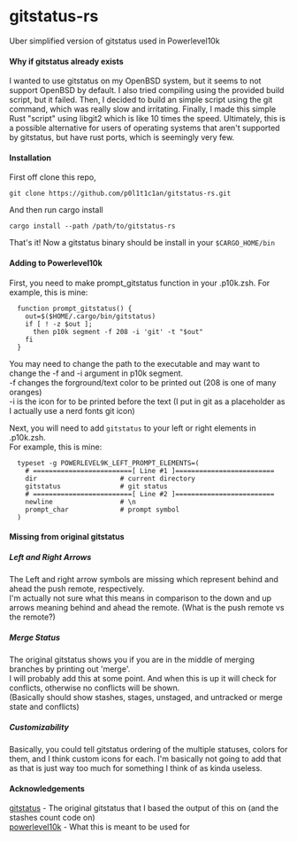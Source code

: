 # gitstatus-rs
Uber simplified version of gitstatus used in Powerlevel10k

#### Why if gitstatus already exists
I wanted to use gitstatus on my OpenBSD system, but it seems to not support OpenBSD by default. 
I also tried compiling using the provided build script, but it failed. Then, I decided to build an
simple script using the git command, which was really slow and irritating.
Finally, I made this simple Rust "script" using libgit2 which is like 10 times the speed.
Ultimately, this is a possible alternative for users of operating systems that aren't supported 
by gitstatus, but have rust ports, which is seemingly very few. 

#### Installation
First off clone this repo,  
```
git clone https://github.com/p0l1t1c1an/gitstatus-rs.git
```
And then run cargo install
```
cargo install --path /path/to/gitstatus-rs
```

That's it!
Now a gitstatus binary should be install in your `$CARGO_HOME/bin`

#### Adding to Powerlevel10k

First, you need to make prompt_gitstatus function in your .p10k.zsh.
For example, this is mine:
```
  function prompt_gitstatus() {
    out=$($HOME/.cargo/bin/gitstatus)         
    if [ ! -z $out ];      
      then p10k segment -f 208 -i 'git' -t "$out"
    fi
  }
```

You may need to change the path to the executable and may want to change the -f and -i argument in p10k segment.  
-f changes the forground/text color to be printed out (208 is one of many oranges)  
-i is the icon for to be printed before the text (I put in git as a placeholder as I actually use a nerd fonts git icon)  

Next, you will need to add `gitstatus` to your left or right elements in .p10k.zsh.   
For example, this is mine:
```
  typeset -g POWERLEVEL9K_LEFT_PROMPT_ELEMENTS=(
    # =========================[ Line #1 ]=========================
    dir                     # current directory
    gitstatus               # git status
    # =========================[ Line #2 ]=========================
    newline                 # \n
    prompt_char             # prompt symbol
  )
```

#### Missing from original gitstatus
##### Left and Right Arrows
The Left and right arrow symbols are missing which represent behind and ahead the push remote, respectively.  
I'm actually not sure what this means in comparison to the down and up arrows meaning behind and ahead the remote.
(What is the push remote vs the remote?)

##### Merge Status
The original gitstatus shows you if you are in the middle of merging branches by printing out 'merge'.  
I will probably add this at some point. And when this is up it will check for conflicts, otherwise no conflicts will be shown.   
(Basically should show stashes, stages, unstaged, and untracked or merge state and conflicts)

##### Customizability
Basically, you could tell gitstatus ordering of the multiple statuses, colors for them, and I think custom icons for each.
I'm basically not going to add that as that is just way too much for something I think of as kinda useless.

#### Acknowledgements
[gitstatus](https://github.com/romkatv/gitstatus) - The original gitstatus that I based the output of this on (and the stashes count code on)  
[powerlevel10k](https://github.com/romkatv/powerlevel10k) - What this is meant to be used for


